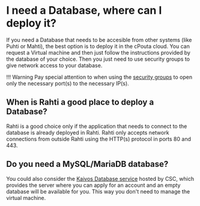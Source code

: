 # I need a Database, where can I deploy it?

If you need a Database that needs to be accesible from other systems (like Puhti or Mahti), the best option is to deploy it in the cPouta cloud. You can request a Virtual machine and then just follow the instructions provided by the database of your choice. Then you just need to use security groups to give network access to your database.

!!! Warning
    Pay special attention to when using the [security groups](/cloud/pouta/launch-vm-from-web-gui.md#configure-a-security-group-to-control-the-firewall) to open only the necessary port(s) to the necessary IP(s).

## When is Rahti a good place to deploy a Database?

Rahti is a good choice only if the application that needs to connect to the database is already deployed in Rahti. Rahti only accepts network connections from outside Rahti using the HTTP(s) protocol in ports 80 and 443.

## Do you need a MySQL/MariaDB database?

You could also consider the [Kaivos Database service](../../data/kaivos/overview.md) hosted by CSC,
which provides the server where you can apply for an account and an empty database will be 
available for you. This way you don't need to manage the virtual machine.

